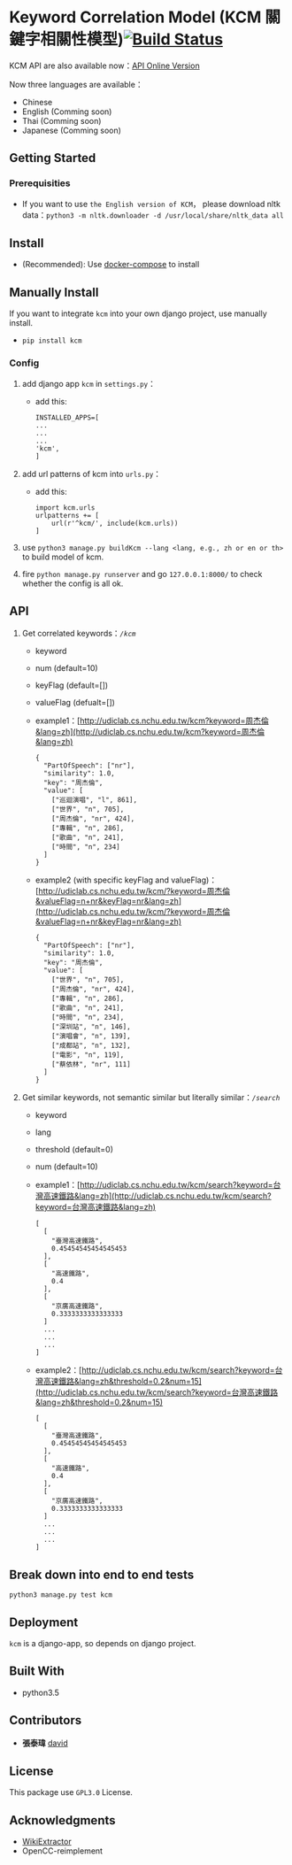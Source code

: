 # Keyword Correlation Model (KCM 關鍵字相關性模型)[![Build Status](https://travis-ci.com/UDICatNCHU/KCM.svg?token=XRWFynWvo8Gsjgh9wqTN&branch=master)](https://travis-ci.com/UDICatNCHU/KCM)

KCM API are also available now：[API Online Version](https://github.com/UDICatNCHU/udic-nlp-API)  

Now three languages are available：
* Chinese
* English (Comming soon)
* Thai (Comming soon)
* Japanese (Comming soon)

## Getting Started

### Prerequisities

* If you want to use `the English version of KCM`， please download nltk data：`python3 -m nltk.downloader -d /usr/local/share/nltk_data all`

## Install

* (Recommended): Use [docker-compose](https://github.com/udicatnchu/udic-nlp-api) to install

## Manually Install

If you want to integrate `kcm` into your own django project, use manually install.

* `pip install kcm`

### Config

1. add django app `kcm` in `settings.py`：

    - add this:

      ```
      INSTALLED_APPS=[
      ...
      ...
      ...
      'kcm',
      ]
      ```

2. add url patterns of kcm into `urls.py`：

    - add this:

      ```
      import kcm.urls
      urlpatterns += [
          url(r'^kcm/', include(kcm.urls))
      ]
      ```

3. use `python3 manage.py buildKcm --lang <lang, e.g., zh or en or th> ` to build model of kcm.
4. fire `python manage.py runserver` and go `127.0.0.1:8000/` to check whether the config is all ok.

## API

1. Get correlated keywords：_`/kcm`_
    - keyword
    - num (default=10)
    - keyFlag (default=[])
    - valueFlag (defualt=[])
    - example1：[http://udiclab.cs.nchu.edu.tw/kcm?keyword=周杰倫&lang=zh](http://udiclab.cs.nchu.edu.tw/kcm?keyword=周杰倫&lang=zh)

        ```
        {
          "PartOfSpeech": ["nr"],
          "similarity": 1.0,
          "key": "周杰倫",
          "value": [
            ["巡迴演唱", "l", 861],
            ["世界", "n", 705],
            ["周杰倫", "nr", 424],
            ["專輯", "n", 286],
            ["歌曲", "n", 241],
            ["時間", "n", 234]
          ]
        }
        ```

    - example2 (with specific keyFlag and valueFlag)：[http://udiclab.cs.nchu.edu.tw/kcm/?keyword=周杰倫&valueFlag=n+nr&keyFlag=nr&lang=zh](http://udiclab.cs.nchu.edu.tw/kcm/?keyword=周杰倫&valueFlag=n+nr&keyFlag=nr&lang=zh)

        ```
        {
          "PartOfSpeech": ["nr"],
          "similarity": 1.0,
          "key": "周杰倫",
          "value": [
            ["世界", "n", 705],
            ["周杰倫", "nr", 424],
            ["專輯", "n", 286],
            ["歌曲", "n", 241],
            ["時間", "n", 234],
            ["深圳站", "n", 146],
            ["演唱會", "n", 139],
            ["成都站", "n", 132],
            ["電影", "n", 119],
            ["蔡依林", "nr", 111]
          ]
        }
        ```
2. Get similar keywords, not semantic similar but literally similar：_`/search`_
    - keyword
    - lang
    - threshold (default=0)
    - num (default=10)
    - example1：[http://udiclab.cs.nchu.edu.tw/kcm/search?keyword=台灣高速鐵路&lang=zh](http://udiclab.cs.nchu.edu.tw/kcm/search?keyword=台灣高速鐵路&lang=zh)

        ```
        [
          [
            "臺灣高速鐵路",
            0.45454545454545453
          ],
          [
            "高速鐵路",
            0.4
          ],
          [
            "京廣高速鐵路",
            0.3333333333333333
          ]
          ...
          ...
          ...
        ]
        ```
    - example2：[http://udiclab.cs.nchu.edu.tw/kcm/search?keyword=台灣高速鐵路&lang=zh&threshold=0.2&num=15](http://udiclab.cs.nchu.edu.tw/kcm/search?keyword=台灣高速鐵路&lang=zh&threshold=0.2&num=15)

        ```
        [
          [
            "臺灣高速鐵路",
            0.45454545454545453
          ],
          [
            "高速鐵路",
            0.4
          ],
          [
            "京廣高速鐵路",
            0.3333333333333333
          ]
          ...
          ...
          ...
        ]
        ```

## Break down into end to end tests

`python3 manage.py test kcm`

## Deployment

`kcm` is a django-app, so depends on django project.

## Built With

* python3.5

## Contributors

* **張泰瑋** [david](https://github.com/david30907d)

## License

This package use `GPL3.0` License.

## Acknowledgments

* [WikiExtractor](https://github.com/attardi/wikiextractor)
* OpenCC-reimplement